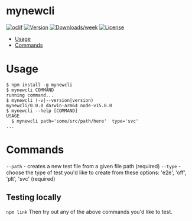 mynewcli
========

[![oclif](https://img.shields.io/badge/cli-oclif-brightgreen.svg)](https://oclif.io)
[![Version](https://img.shields.io/npm/v/mynewcli.svg)](https://npmjs.org/package/mynewcli)
[![Downloads/week](https://img.shields.io/npm/dw/mynewcli.svg)](https://npmjs.org/package/mynewcli)
[![License](https://img.shields.io/npm/l/mynewcli.svg)](https://github.com/charlottebrf/mynewcli/blob/master/package.json)

<!-- toc -->
* [Usage](#usage)
* [Commands](#commands)
<!-- tocstop -->
# Usage
<!-- usage -->
```sh-session
$ npm install -g mynewcli
$ mynewcli COMMAND
running command...
$ mynewcli (-v|--version|version)
mynewcli/0.0.0 darwin-arm64 node-v15.8.0
$ mynewcli --help [COMMAND]
USAGE
  $ mynewcli path='some/src/path/here'  type='svc'
...
```
<!-- usagestop -->
# Commands
`--path` - creates a new test file from a given file path (required)
`--type` - choose the type of test you'd like to create from these options: 'e2e', 'off', 'plt', 'svc' (required)


## Testing locally
`npm link`
Then try out any of the above commands you'd like to test.
